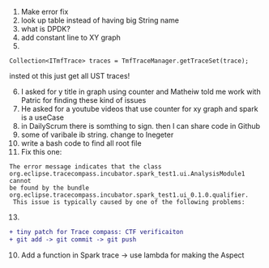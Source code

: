 1. Make error fix 
2. look up table instead of having big String name
3. what is DPDK?
4. add constant line to XY graph
5.         
```
Collection<ITmfTrace> traces = TmfTraceManager.getTraceSet(trace);
```
insted ot this just get all UST traces!

6. I asked for y title in graph using counter and Matheiw told me work with Patric for finding these kind of issues
8. He asked for a youtube videos that use counter for xy graph and spark is a useCase
9. in DailyScrum there is somthing to sign. then I can share code in Github 
10. some of varibale ib string. change to Inegeter
11. write a bash code to find all root file
12. Fix this one: 
```
The error message indicates that the class org.eclipse.tracecompass.incubator.spark_test1.ui.AnalysisModule1 cannot 
be found by the bundle org.eclipse.tracecompass.incubator.spark_test1.ui_0.1.0.qualifier.
 This issue is typically caused by one of the following problems:
```

13.
```diff
+ tiny patch for Trace compass: CTF verificaiton
+ git add -> git commit -> git push 
```

10. Add a function in Spark trace -> use lambda for making the Aspect
